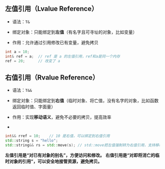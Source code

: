 ## 左值引用（Lvalue Reference）

-   语法：`T&`
    
-   绑定对象：只能绑定到**左值**（有名字且可寻址的对象，比如变量）
    
-   作用：允许通过引用修改已有变量，避免拷贝

```cpp
int a = 10;
int& ref = a;  // ref 是 a 的左值引用，ref和a是同一个内存
ref = 20;      // 改变了 a
```

## 右值引用（Rvalue Reference）

-   语法：`T&&`
    
-   绑定对象：只能绑定到**右值**（临时对象、将亡值，没有名字的对象，比如函数返回临时值、字面量）
    
-   作用：实现**移动语义**，避免不必要的拷贝，提高效率
- 
```cpp
int&& rref = 10;    // 10 是右值，可以绑定到右值引用
std::string s = "hello";
std::string&& rs = std::move(s); // std::move把左值强制转为右值引用，支持移动
```

 **左值引用是“对已有对象的别名”，方便访问和修改。**
 **右值引用是“对即将消亡的临时对象的引用”，可以安全地接管资源，避免拷贝。**
<!--stackedit_data:
eyJoaXN0b3J5IjpbLTIxNDE5OTQyOTNdfQ==
-->